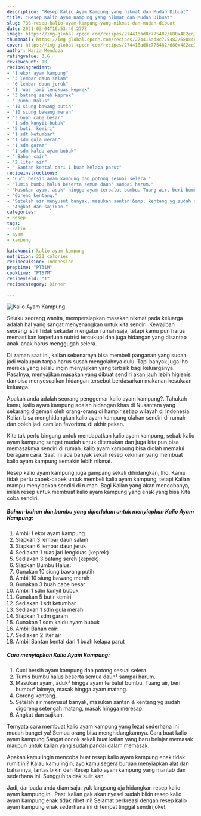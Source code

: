 ```yaml
---
description: "Resep Kalio Ayam Kampung yang nikmat dan Mudah Dibuat"
title: "Resep Kalio Ayam Kampung yang nikmat dan Mudah Dibuat"
slug: 736-resep-kalio-ayam-kampung-yang-nikmat-dan-mudah-dibuat
date: 2021-03-04T16:53:46.277Z
image: https://img-global.cpcdn.com/recipes/274416ad8c775482/680x482cq70/kalio-ayam-kampung-foto-resep-utama.jpg
thumbnail: https://img-global.cpcdn.com/recipes/274416ad8c775482/680x482cq70/kalio-ayam-kampung-foto-resep-utama.jpg
cover: https://img-global.cpcdn.com/recipes/274416ad8c775482/680x482cq70/kalio-ayam-kampung-foto-resep-utama.jpg
author: Maria Mendoza
ratingvalue: 3.6
reviewcount: 10
recipeingredient:
- "1 ekor ayam kampung"
- "3 lembar daun salam"
- "6 lembar daun jeruk"
- "1 ruas jari lengkuas keprek"
- "3 batang sereh keprek"
- " Bumbu Halus"
- "10 siung bawang putih"
- "10 siung bawang merah"
- "3 buah cabe besar"
- "1 sdm kunyit bubuk"
- "5 butir kemiri"
- "1 sdt ketumbar"
- "1 sdm gula merah"
- "1 sdm garam"
- "1 sdm kaldu ayam bubuk"
- " Bahan cair"
- "2 liter air"
- " Santan kental dari 1 buah kelapa parut"
recipeinstructions:
- "Cuci bersih ayam kampung dan potong sesuai selera."
- "Tumis bumbu halus beserta semua daun² sampai harum."
- "Masukan ayam, aduk² hingga ayam terbalut bumbu. Tuang air, beri bumbu² lainnya, masak hingga ayam matang."
- "Goreng kentang."
- "Setelah air menyusut banyak, masukan santan &amp; kentang yg sudah digoreng setengah matang, masak hingga meresap."
- "Angkat dan sajikan."
categories:
- Resep
tags:
- kalio
- ayam
- kampung

katakunci: kalio ayam kampung 
nutrition: 222 calories
recipecuisine: Indonesian
preptime: "PT31M"
cooktime: "PT57M"
recipeyield: "1"
recipecategory: Dinner

---
```



![Kalio Ayam Kampung](https://img-global.cpcdn.com/recipes/274416ad8c775482/680x482cq70/kalio-ayam-kampung-foto-resep-utama.jpg)

Selaku seorang wanita, mempersiapkan masakan nikmat pada keluarga adalah hal yang sangat menyenangkan untuk kita sendiri. Kewajiban seorang istri Tidak sekadar mengatur rumah saja, tetapi kamu pun harus memastikan keperluan nutrisi tercukupi dan juga hidangan yang disantap anak-anak harus menggugah selera.

Di zaman  saat ini, kalian sebenarnya bisa membeli panganan yang sudah jadi walaupun tanpa harus susah mengolahnya dulu. Tapi banyak juga lho mereka yang selalu ingin menyajikan yang terbaik bagi keluarganya. Pasalnya, menyajikan masakan yang dibuat sendiri akan jauh lebih higienis dan bisa menyesuaikan hidangan tersebut berdasarkan makanan kesukaan keluarga. 



Apakah anda adalah seorang penggemar kalio ayam kampung?. Tahukah kamu, kalio ayam kampung adalah hidangan khas di Nusantara yang sekarang digemari oleh orang-orang di hampir setiap wilayah di Indonesia. Kalian bisa menghidangkan kalio ayam kampung olahan sendiri di rumah dan boleh jadi camilan favoritmu di akhir pekan.

Kita tak perlu bingung untuk mendapatkan kalio ayam kampung, sebab kalio ayam kampung sangat mudah untuk ditemukan dan juga kita pun bisa memasaknya sendiri di rumah. kalio ayam kampung bisa diolah memalui beragam cara. Saat ini ada banyak sekali resep kekinian yang membuat kalio ayam kampung semakin lebih nikmat.

Resep kalio ayam kampung juga gampang sekali dihidangkan, lho. Kamu tidak perlu capek-capek untuk membeli kalio ayam kampung, tetapi Kalian mampu menyiapkan sendiri di rumah. Bagi Kalian yang akan mencobanya, inilah resep untuk membuat kalio ayam kampung yang enak yang bisa Kita coba sendiri.

<!--inarticleads1-->

##### Bahan-bahan dan bumbu yang diperlukan untuk menyiapkan Kalio Ayam Kampung:

1. Ambil 1 ekor ayam kampung
1. Siapkan 3 lembar daun salam
1. Siapkan 6 lembar daun jeruk
1. Sediakan 1 ruas jari lengkuas (keprek)
1. Sediakan 3 batang sereh (keprek)
1. Siapkan  Bumbu Halus:
1. Gunakan 10 siung bawang putih
1. Ambil 10 siung bawang merah
1. Gunakan 3 buah cabe besar
1. Ambil 1 sdm kunyit bubuk
1. Gunakan 5 butir kemiri
1. Sediakan 1 sdt ketumbar
1. Sediakan 1 sdm gula merah
1. Siapkan 1 sdm garam
1. Gunakan 1 sdm kaldu ayam bubuk
1. Ambil  Bahan cair:
1. Sediakan 2 liter air
1. Ambil  Santan kental dari 1 buah kelapa parut




<!--inarticleads2-->

##### Cara menyiapkan Kalio Ayam Kampung:

1. Cuci bersih ayam kampung dan potong sesuai selera.
1. Tumis bumbu halus beserta semua daun² sampai harum.
1. Masukan ayam, aduk² hingga ayam terbalut bumbu. Tuang air, beri bumbu² lainnya, masak hingga ayam matang.
1. Goreng kentang.
1. Setelah air menyusut banyak, masukan santan &amp; kentang yg sudah digoreng setengah matang, masak hingga meresap.
1. Angkat dan sajikan.




Ternyata cara membuat kalio ayam kampung yang lezat sederhana ini mudah banget ya! Semua orang bisa menghidangkannya. Cara buat kalio ayam kampung Sangat cocok sekali buat kalian yang baru belajar memasak maupun untuk kalian yang sudah pandai dalam memasak.

Apakah kamu ingin mencoba buat resep kalio ayam kampung enak tidak rumit ini? Kalau kamu ingin, ayo kamu segera buruan menyiapkan alat dan bahannya, lantas bikin deh Resep kalio ayam kampung yang mantab dan sederhana ini. Sungguh taidak sulit kan. 

Jadi, daripada anda diam saja, yuk langsung aja hidangkan resep kalio ayam kampung ini. Pasti kalian gak akan nyesel sudah bikin resep kalio ayam kampung enak tidak ribet ini! Selamat berkreasi dengan resep kalio ayam kampung enak sederhana ini di tempat tinggal sendiri,oke!.

